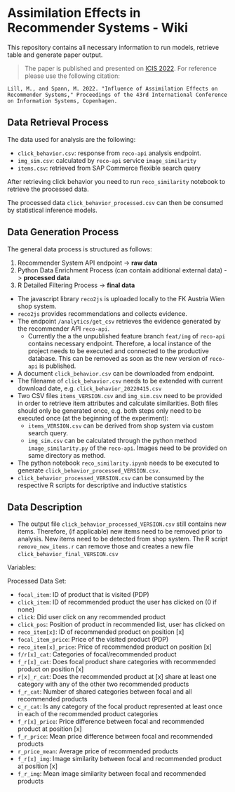 # Assimilation Effects in Recommender Systems - Wiki

This repository contains all necessary information to run models, retrieve table and generate paper output.

> The paper is published and presented on [ICIS 2022](https://aisel.aisnet.org/icis2022/online_reviews/online_reviews/3/). For reference please use the following citation:

```
Lill, M., and Spann, M. 2022. "Influence of Assimilation Effects on Recommender Systems," Proceedings of the 43rd International Conference on Information Systems, Copenhagen.
```

## Data Retrieval Process

The data used for analysis are the following:

- `click_behavior.csv`: response from `reco-api` analysis endpoint.
- `img_sim.csv`: calculated by `reco-api` service `image_similarity`
- `items.csv`: retrieved from SAP Commerce flexible search query

After retrieving click behavior you need to run `reco_similarity` notebook to retrieve the processed data.

The processed data `click_behavior_processed.csv` can then be consumed by statistical inference models.

## Data Generation Process

The general data process is structured as follows:

1) Recommender System API endpoint -> **raw data**
2) Python Data Enrichment Process (can contain additional external data) ->  **processed data**
3) R Detailed Filtering Process -> **final data**

- The javascript library `reco2js` is uploaded locally to the FK Austria Wien shop system.
- `reco2js` provides recommendations and collects evidence.
- The endpoint `/analytics/get_csv` retrieves the evidence generated by the recommender API `reco-api`.
    - Currently the a the unpublished feature branch `feat/img` of `reco-api` contains necessary endpoint. Therefore, a
      local instance of the project needs to be executed and connected to the productive database. This can be removed
      as soon as the new version of `reco-api` is published.
- A document `click_behavior.csv` can be downloaded from endpoint.
- The filename of `click_behavior.csv` needs to be extended with current download date,
  e.g. `click_behavior_20220415.csv`
- Two CSV files `items_VERSION.csv` and `img_sim.csv` need to be provided in order to retrieve item attributes and
  calculate similarities. Both files should only be generated once, e.g. both steps only need to be executed once (at
  the beginning of the experiment):
    - `items_VERSION.csv` can be derived from shop system via custom search query.
    - `img_sim.csv` can be calculated through the python method `image_similarity.py` of the `reco-api`. Images need to
      be provided on same directory as method.
- The python notebook `reco_similarity.ipynb` needs to be executed to generate `click_behavior_processed_VERSION.csv`.
- `click_behavior_processed_VERSION.csv` can be consumed by the respective R scripts for descriptive and inductive
  statistics

## Data Description

- The output file `click_behavior_processed_VERSION.csv` still contains new items. Therefore, (if applicable) new items
  need to be removed prior to analysis. New items need to be detected from shop system. The R
  script `remove_new_items.r` can remove those and creates a new file `click_behavior_final_VERSION.csv`

Variables:

Processed Data Set:
- `focal_item`: ID of product that is visited (PDP)
- `click_item`: ID of recommended product the user has clicked on (0 if none)
- `click`: Did user click on any recommended product
- `click_pos`: Position of product in recommended list, user has clicked on
- `reco_item[x]`: ID of recommended product on position [x]
- `focal_item_price`: Price of the visited product (PDP)
- `reco_item[x]_price`: Price of recommended product on position [x]
- `f/r[x]_cat`: Categories of focal/recommended product
- `f_r[x]_cat`: Does focal product share categories with recommended product on position [x]
- `r[x]_r_cat`: Does the recommended product at [x] share at least one category with any of the other two recommended
  products
- `f_r_cat`: Number of shared categories between focal and all recommended products
- `c_r_cat`: Is any category of the focal product represented at least once in each of the recommended product
  categories
- `f_r[x]_price`: Price difference between focal and recommended product at position [x]
- `f_r_price`: Mean price difference between focal and recommended products
- `r_price_mean`: Average price of recommended products
- `f_r[x]_img`: Image similarity between focal and recommended product at position [x]
- `f_r_img`: Mean image similarity between focal and recommended products